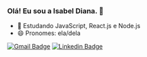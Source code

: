 ### Olá! Eu sou a Isabel Diana. 👋

 - 🌱 Estudando JavaScript, React.js e Node.js
 - 😄 Pronomes: ela/dela
 
  [![Gmail Badge](https://img.shields.io/badge/-Email-000030?style=flatsquare&logo=Gmail&logoColor=red&link=mailto:diana.lymap@gmail.com)](mailto:diana.lymap@gmail.com)
 [![Linkedin Badge](https://img.shields.io/badge/-LinkedIn-000030?style=flat-square&logo=Linkedin&logoColor=white&link=https://https://www.linkedin.com/in/isabel-diana/)](https://www.linkedin.com/in/isabel-diana/)
 <div>
 

